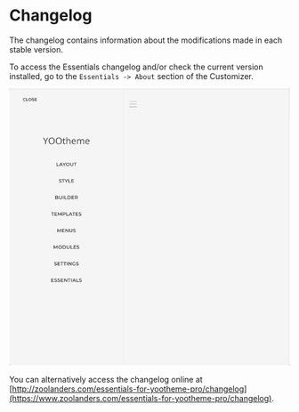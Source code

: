 # Changelog

The changelog contains information about the modifications made in each stable version.

To access the Essentials changelog and/or check the current version installed, go to the `Essentials -> About` section of the Customizer.

![Essentials Changelog](./assets/essentials-changelog.gif)

You can alternatively access the changelog online at [http://zoolanders.com/essentials-for-yootheme-pro/changelog](https://www.zoolanders.com/essentials-for-yootheme-pro/changelog).
